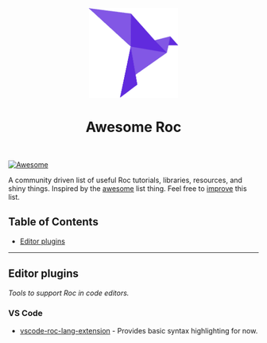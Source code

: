 
<div align="center">
    <img src="./assets/roc_logo.png" height="180" width="180" />
    <h1>Awesome Roc</h1>
    <br />
</div>

[![Awesome](https://cdn.rawgit.com/sindresorhus/awesome/d7305f38d29fed78fa85652e3a63e154dd8e8829/media/badge.svg)](https://github.com/sindresorhus/awesome) 

A community driven list of useful Roc tutorials, libraries, resources, and shiny things.
Inspired by the [awesome](#more-awesome) list thing. Feel free to <a href="https://github.com/rnice01/awesome-roc/blob/main/CONTRIBUTION.md" target="_blank">improve</a> this list.


## Table of Contents
- [Editor plugins](#editor-plugins)

---

## Editor plugins

*Tools to support Roc in code editors.*

### VS Code

* [vscode-roc-lang-extension](https://marketplace.visualstudio.com/items?itemName=benjamin-thomas.roc-lang-support) - Provides basic syntax highlighting for now.
